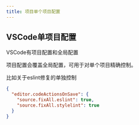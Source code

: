```yaml
---
title: 项目单个项目配置
---
```




## VSCode单项目配置

VSCode有项目配置和全局配置

项目配置会覆盖全局配置，可用于对单个项目精确控制。

比如关于eslint修复的单独控制

```json
{
  "editor.codeActionsOnSave": {
    "source.fixAll.eslint": true,
    "source.fixAll.stylelint": true
  }
}
```

